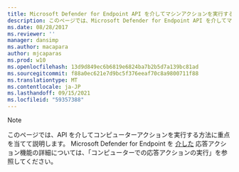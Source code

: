 ```yaml
---
title: Microsoft Defender for Endpoint API を介してマシンアクションを実行する
description: このページでは、Microsoft Defender for Endpoint API を介してマシンアクションを実行する方法について説明します。
ms.date: 08/28/2017
ms.reviewer: ''
manager: dansimp
ms.author: macapara
author: mjcaparas
ms.prod: w10
ms.openlocfilehash: 13d9d849ec6b6819e6824ba7b2b5d7a139bc81ad
ms.sourcegitcommit: f88a0ec621e7d9bc5f376eeaf70c8a9800711f88
ms.translationtype: MT
ms.contentlocale: ja-JP
ms.lasthandoff: 09/15/2021
ms.locfileid: "59357388"
---
```

>[!Note]
> このページでは、API を介してコンピューターアクションを実行する方法に重点を当てて説明します。 Microsoft Defender for Endpoint を [介した](/microsoft-365/security/defender-endpoint/respond-machine-alerts) 応答アクション機能の詳細については、「コンピューターでの応答アクションの実行」を参照してください。
